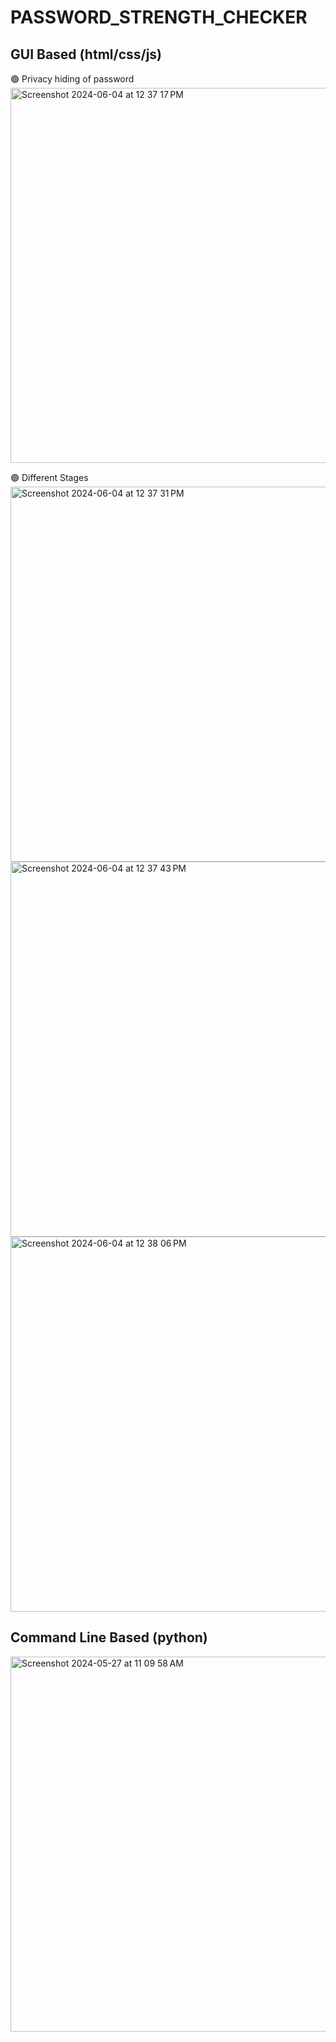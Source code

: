 # PASSWORD_STRENGTH_CHECKER 




## GUI Based (html/css/js)

🟢 Privacy hiding of password</br>
<img width="600" alt="Screenshot 2024-06-04 at 12 37 17 PM" src="https://github.com/dinosaur21/PASSWORD_STRENGTH_CHECKER/assets/140154294/e76f4b1b-97d4-41cf-8393-2419c9acf0b6">

🟢 Different Stages</br>
<img width="600" alt="Screenshot 2024-06-04 at 12 37 31 PM" src="https://github.com/dinosaur21/PASSWORD_STRENGTH_CHECKER/assets/140154294/b7e638f1-0737-4c7f-8a61-36f07f55addb">
<img width="600" alt="Screenshot 2024-06-04 at 12 37 43 PM" src="https://github.com/dinosaur21/PASSWORD_STRENGTH_CHECKER/assets/140154294/a9c575ab-4749-4e15-8f19-8f6bd26494c6">
<img width="600" alt="Screenshot 2024-06-04 at 12 38 06 PM" src="https://github.com/dinosaur21/PASSWORD_STRENGTH_CHECKER/assets/140154294/8e4c2178-7ffe-4535-968c-94ac07830012">


## Command Line Based (python)

  
<img width="600" alt="Screenshot 2024-05-27 at 11 09 58 AM" src="https://github.com/dinosaur21/PASSWORD_STRENGTH_CHECKER/assets/140154294/c11d0c33-54fa-48d1-8758-a3a937902ff6">
  

